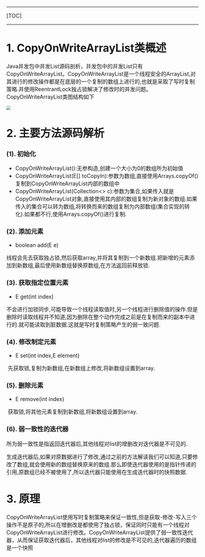 ------

[TOC]

------

# 1. CopyOnWriteArrayList类概述

​		Java并发包中并发List源码剖析，并发包中的并发List只有CopyOnWriteArrayList。CopyOnWriteArrayList是一个线程安全的ArrayList,对其进行的修改操作都是在底层的一个复制的数组上进行的,也就是采取了写时复制策略.并使用ReentrantLock独占锁解决了修改时的并发问题。CopyOnWriteArrayList类图结构如下

<img src="G:\个人数据\笔记\NoteBook\Java并发\img\5.1.png" alt=" " style="zoom:67%;" />

# 2. 主要方法源码解析

### (1). 初始化

-   CopyOnWriteArrayList():无参构造,创建一个大小为0的数组所为初始值
-   CopyOnWriteArrayList(E[] toCopyIn):参数为数组,直接使用Arrays.copyOf()复制到CopyOnWriteArrayList内部的数组中
-   CopyOnWriteArrayList(Collection<> c):参数为集合,如果传入就是CopyOnWriteArrayList对象,直接使用其内部的数组复制为新对象的数组.如果传入的集合可以转为数组,将转换而来的数组复制为内部数组(集合实现的转化).如果都不行,使用Arrays.copyOf()进行复制.

### (2). 添加元素

-   boolean add(E e)

​		线程会先去获取独占锁,然后获取array,并将其复制到一个新数组.把新增的元素添加到新数组,最后使用新数组替换原数组,在方法返回前释放锁.

### (3). 获取指定位置元素

-   E get(int index)

​		不会进行加锁同步,可能导致一个线程读取值时,另一个线程进行删除值的操作.但是删除时读取线程并不知道,因为删除在整个动作完成之前是在复制而来的副本中进行的.就可能读取到脏数据.这就是写时复制策略产生的弱一致问题.

### (4). 修改制定元素

-   E set(int index,E element)

​		先获取锁,复制为新数组,在新数组上修改,将新数组设置到array.

### (5). 删除元素

-   E remove(int index)

​		获取锁,将其他元素复制到新数组,将新数组设置到array.

### (6). 弱一致性的迭代器

​		所为弱一致性是指返回迭代器后,其他线程对list的增删改对迭代器是不可见的.

​		生成迭代器后,如果对原数据进行了修改,通过之前的方法解读我们可以知道,只要修改了数组,就会使用新的数组替换原来的数组.那么即使迭代器使用的是指针传递的引用,原数组已经不被使用了,所以迭代器只能使用在生成迭代器时的快照数据.

# 3. 原理

​		CopyOnWriteArrayList使用写时复制策略来保证一致性,但是获取-修改-写入三个操作不是原子的,所以在增删改是都使用了独占锁，保证同时只能有一个线程对CopyOnWriteArrayList进行修改。CopyOnWriteArrayList提供了弱一致性迭代器，从而保证获取迭代器后，其他线程对list的修改是不可见的,迭代器遍历的数组是一个快照

